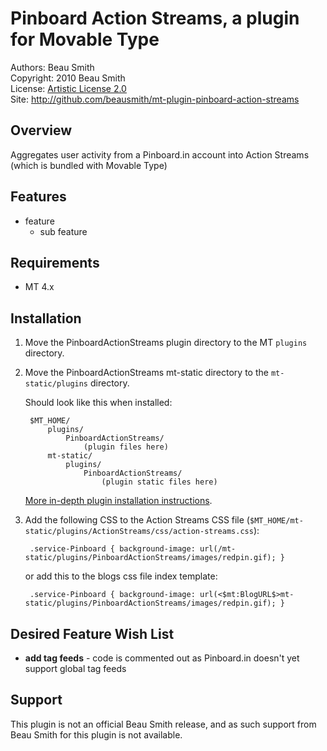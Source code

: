 # Pinboard Action Streams, a plugin for Movable Type

Authors: Beau Smith  
Copyright: 2010 Beau Smith  
License: [Artistic License 2.0](http://www.opensource.org/licenses/artistic-license-2.0.php)  
Site: <http://github.com/beausmith/mt-plugin-pinboard-action-streams>  

## Overview

Aggregates user activity from a Pinboard.in account into Action Streams (which is bundled with Movable Type)


## Features

* feature
    * sub feature


## Requirements

* MT 4.x


## Installation

1. Move the PinboardActionStreams plugin directory to the MT `plugins` directory.
2. Move the PinboardActionStreams mt-static directory to the `mt-static/plugins` directory.

    Should look like this when installed:

        $MT_HOME/
            plugins/
                PinboardActionStreams/
                    (plugin files here)
            mt-static/
                plugins/
                    PinboardActionStreams/
                        (plugin static files here)

    [More in-depth plugin installation instructions](http://tinyurl.com/easy-plugin-install).

3. Add the following CSS to the Action Streams CSS file (`$MT_HOME/mt-static/plugins/ActionStreams/css/action-streams.css`):

        .service-Pinboard { background-image: url(/mt-static/plugins/PinboardActionStreams/images/redpin.gif); }

    or add this to the blogs css file index template:

        .service-Pinboard { background-image: url(<$mt:BlogURL$>mt-static/plugins/PinboardActionStreams/images/redpin.gif); }


## Desired Feature Wish List

* **add tag feeds** - code is commented out as Pinboard.in doesn't yet support global tag feeds


## Support

This plugin is not an official Beau Smith release, and as such support from Beau Smith for this plugin is not available.